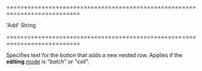 <!--**
/*-------------------------------------------
    Auto-generated file. Do not modify.
-------------------------------------------

**-->
===========================================================================
<!--default-->'Add'<!--/default-->
<!--type-->String<!--/type-->
===========================================================================

<!--shortDescription-->
Specifies text for the button that adds a new nested row. Applies if the **editing**.[mode](/Documentation/ApiReference/UI_Widgets/dxTreeList/Configuration/editing/#mode) is *"batch"* or *"cell"*.
<!--/shortDescription-->

<!--fullDescription-->

<!--/fullDescription-->